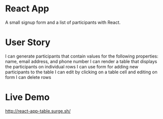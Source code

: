 

# React App
 A small signup form and a list of participants with React.
 
# User Story
I can generate  participants that contain values for the following properties: name, email address, and phone number
I can render a table that displays the participants on individual rows
I can use form for adding new participants to the table
I can edit by clicking on a table cell and editing on form
I can delete rows

# Live Demo 
http://react-app-table.surge.sh/
